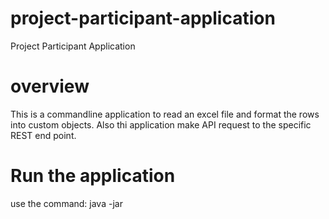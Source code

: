 # project-participant-application
Project Participant Application

# overview
This is a commandline application to read an excel file and format the rows into custom objects. Also thi application make API request to the specific REST end point.

# Run the application 
use the command:  java -jar <jar name> <file path>
